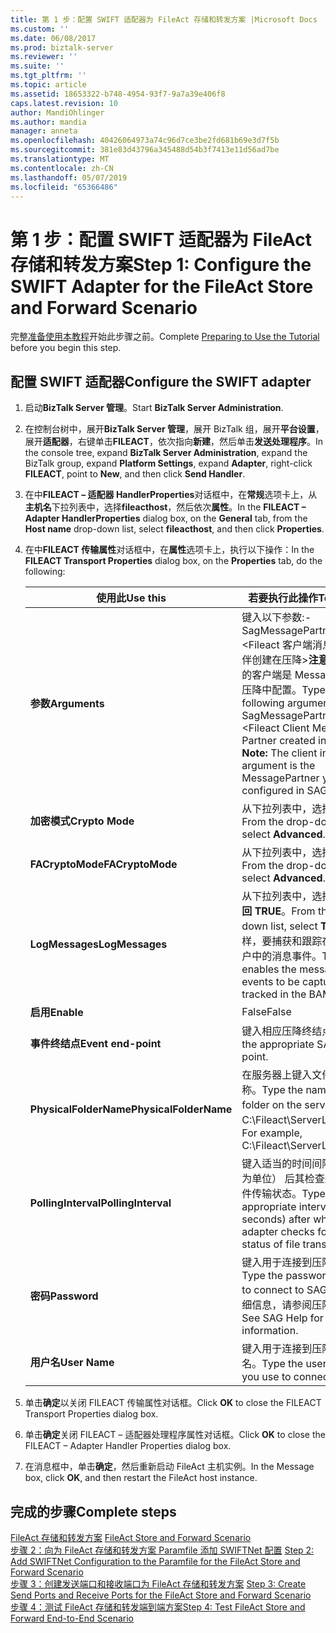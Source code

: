 ```yaml
---
title: 第 1 步：配置 SWIFT 适配器为 FileAct 存储和转发方案 |Microsoft Docs
ms.custom: ''
ms.date: 06/08/2017
ms.prod: biztalk-server
ms.reviewer: ''
ms.suite: ''
ms.tgt_pltfrm: ''
ms.topic: article
ms.assetid: 18653322-b748-4954-93f7-9a7a39e406f8
caps.latest.revision: 10
author: MandiOhlinger
ms.author: mandia
manager: anneta
ms.openlocfilehash: 40426064973a74c96d7ce3be2fd681b69e3d7f5b
ms.sourcegitcommit: 381e83d43796a345488d54b3f7413e11d56ad7be
ms.translationtype: MT
ms.contentlocale: zh-CN
ms.lasthandoff: 05/07/2019
ms.locfileid: "65366486"
---
```

# <a name="step-1-configure-the-swift-adapter-for-the-fileact-store-and-forward-scenario"></a><span data-ttu-id="2f4ab-102">第 1 步：配置 SWIFT 适配器为 FileAct 存储和转发方案</span><span class="sxs-lookup"><span data-stu-id="2f4ab-102">Step 1: Configure the SWIFT Adapter for the FileAct Store and Forward Scenario</span></span>
<span data-ttu-id="2f4ab-103">完整[准备使用本教程](../../adapters-and-accelerators/fileact-interact/preparing-to-use-the-tutorial1.md)开始此步骤之前。</span><span class="sxs-lookup"><span data-stu-id="2f4ab-103">Complete [Preparing to Use the Tutorial](../../adapters-and-accelerators/fileact-interact/preparing-to-use-the-tutorial1.md) before you begin this step.</span></span>
  
## <a name="configure-the-swift-adapter"></a><span data-ttu-id="2f4ab-104">配置 SWIFT 适配器</span><span class="sxs-lookup"><span data-stu-id="2f4ab-104">Configure the SWIFT adapter</span></span>  
  
1.  <span data-ttu-id="2f4ab-105">启动**BizTalk Server 管理**。</span><span class="sxs-lookup"><span data-stu-id="2f4ab-105">Start **BizTalk Server Administration**.</span></span>  
  
2.  <span data-ttu-id="2f4ab-106">在控制台树中，展开**BizTalk Server 管理**，展开 BizTalk 组，展开**平台设置**，展开**适配器**，右键单击**FILEACT**，依次指向**新建**，然后单击**发送处理程序**。</span><span class="sxs-lookup"><span data-stu-id="2f4ab-106">In the console tree, expand **BizTalk Server Administration**, expand the BizTalk group, expand **Platform Settings**, expand **Adapter**, right-click **FILEACT**, point to **New**, and then click **Send Handler**.</span></span>  
  
3.  <span data-ttu-id="2f4ab-107">在中**FILEACT – 适配器 HandlerProperties**对话框中，在**常规**选项卡上，从**主机名**下拉列表中，选择**fileacthost**，然后依次**属性**。</span><span class="sxs-lookup"><span data-stu-id="2f4ab-107">In the **FILEACT – Adapter HandlerProperties** dialog box, on the **General** tab, from the **Host name** drop-down list, select **fileacthost**, and then click **Properties**.</span></span>  
  
4.  <span data-ttu-id="2f4ab-108">在中**FILEACT 传输属性**对话框中，在**属性**选项卡上，执行以下操作：</span><span class="sxs-lookup"><span data-stu-id="2f4ab-108">In the **FILEACT Transport Properties** dialog box, on the **Properties** tab, do the following:</span></span>  
  
    |<span data-ttu-id="2f4ab-109">**使用此**</span><span class="sxs-lookup"><span data-stu-id="2f4ab-109">**Use this**</span></span>|<span data-ttu-id="2f4ab-110">**若要执行此操作**</span><span class="sxs-lookup"><span data-stu-id="2f4ab-110">**To do this**</span></span>|  
    |------------------|--------------------|  
    |<span data-ttu-id="2f4ab-111">**参数**</span><span class="sxs-lookup"><span data-stu-id="2f4ab-111">**Arguments**</span></span>|<span data-ttu-id="2f4ab-112">键入以下参数:-SagMessagePartner \<Fileact 客户端消息合作伙伴创建在压降\>**注意：** 参数中的客户端是 MessagePartner 压降中配置。</span><span class="sxs-lookup"><span data-stu-id="2f4ab-112">Type the following argument: -SagMessagePartner \<Fileact Client Message Partner created in SAG\> **Note:**  The client in the argument is the MessagePartner you configured in SAG.</span></span>|  
    |<span data-ttu-id="2f4ab-113">**加密模式**</span><span class="sxs-lookup"><span data-stu-id="2f4ab-113">**Crypto Mode**</span></span>|<span data-ttu-id="2f4ab-114">从下拉列表中，选择**高级**。</span><span class="sxs-lookup"><span data-stu-id="2f4ab-114">From the drop-down list, select **Advanced**.</span></span>|  
    |<span data-ttu-id="2f4ab-115">**FACryptoMode**</span><span class="sxs-lookup"><span data-stu-id="2f4ab-115">**FACryptoMode**</span></span>|<span data-ttu-id="2f4ab-116">从下拉列表中，选择**高级**。</span><span class="sxs-lookup"><span data-stu-id="2f4ab-116">From the drop-down list, select **Advanced**.</span></span>|  
    |<span data-ttu-id="2f4ab-117">**LogMessages**</span><span class="sxs-lookup"><span data-stu-id="2f4ab-117">**LogMessages**</span></span>|<span data-ttu-id="2f4ab-118">从下拉列表中，选择 **，则返回 TRUE**。</span><span class="sxs-lookup"><span data-stu-id="2f4ab-118">From the drop-down list, select **TRUE**.</span></span> <span data-ttu-id="2f4ab-119">这样，要捕获和跟踪在 BAM 门户中的消息事件。</span><span class="sxs-lookup"><span data-stu-id="2f4ab-119">This enables the message events to be captured and tracked in the BAM portal.</span></span>|  
    |<span data-ttu-id="2f4ab-120">**启用**</span><span class="sxs-lookup"><span data-stu-id="2f4ab-120">**Enable**</span></span>|<span data-ttu-id="2f4ab-121">False</span><span class="sxs-lookup"><span data-stu-id="2f4ab-121">False</span></span>|  
    |<span data-ttu-id="2f4ab-122">**事件终结点**</span><span class="sxs-lookup"><span data-stu-id="2f4ab-122">**Event end-point**</span></span>|<span data-ttu-id="2f4ab-123">键入相应压降终结点。</span><span class="sxs-lookup"><span data-stu-id="2f4ab-123">Type the appropriate SAG end-point.</span></span>|  
    |<span data-ttu-id="2f4ab-124">**PhysicalFolderName**</span><span class="sxs-lookup"><span data-stu-id="2f4ab-124">**PhysicalFolderName**</span></span>|<span data-ttu-id="2f4ab-125">在服务器上键入文件夹的名称。</span><span class="sxs-lookup"><span data-stu-id="2f4ab-125">Type the name of the folder on the server.</span></span> <span data-ttu-id="2f4ab-126">例如，C:\Fileact\ServerLocation。</span><span class="sxs-lookup"><span data-stu-id="2f4ab-126">For example, C:\Fileact\ServerLocation.</span></span>|  
    |<span data-ttu-id="2f4ab-127">**PollingInterval**</span><span class="sxs-lookup"><span data-stu-id="2f4ab-127">**PollingInterval**</span></span>|<span data-ttu-id="2f4ab-128">键入适当的时间间隔 （以秒为单位） 后其检查适配器文件传输状态。</span><span class="sxs-lookup"><span data-stu-id="2f4ab-128">Type the appropriate interval (in seconds) after which the adapter checks for the status of file transfer.</span></span>|  
    |<span data-ttu-id="2f4ab-129">**密码**</span><span class="sxs-lookup"><span data-stu-id="2f4ab-129">**Password**</span></span>|<span data-ttu-id="2f4ab-130">键入用于连接到压降的密码。</span><span class="sxs-lookup"><span data-stu-id="2f4ab-130">Type the password you use to connect to SAG.</span></span> <span data-ttu-id="2f4ab-131">有关详细信息，请参阅压降帮助。</span><span class="sxs-lookup"><span data-stu-id="2f4ab-131">See SAG Help for more information.</span></span>|  
    |<span data-ttu-id="2f4ab-132">**用户名**</span><span class="sxs-lookup"><span data-stu-id="2f4ab-132">**User Name**</span></span>|<span data-ttu-id="2f4ab-133">键入用于连接到压降的用户名。</span><span class="sxs-lookup"><span data-stu-id="2f4ab-133">Type the user name you use to connect to SAG.</span></span>|  
  
5.  <span data-ttu-id="2f4ab-134">单击**确定**以关闭 FILEACT 传输属性对话框。</span><span class="sxs-lookup"><span data-stu-id="2f4ab-134">Click **OK** to close the FILEACT Transport Properties dialog box.</span></span>  
  
6.  <span data-ttu-id="2f4ab-135">单击**确定**关闭 FILEACT – 适配器处理程序属性对话框。</span><span class="sxs-lookup"><span data-stu-id="2f4ab-135">Click **OK** to close the FILEACT – Adapter Handler Properties dialog box.</span></span>  
  
7.  <span data-ttu-id="2f4ab-136">在消息框中，单击**确定**，然后重新启动 FileAct 主机实例。</span><span class="sxs-lookup"><span data-stu-id="2f4ab-136">In the Message box, click **OK**, and then restart the FileAct host instance.</span></span>  
  
## <a name="complete-steps"></a><span data-ttu-id="2f4ab-137">完成的步骤</span><span class="sxs-lookup"><span data-stu-id="2f4ab-137">Complete steps</span></span>
 <span data-ttu-id="2f4ab-138">[FileAct 存储和转发方案](../../adapters-and-accelerators/fileact-interact/fileact-store-and-forward-scenario.md) </span><span class="sxs-lookup"><span data-stu-id="2f4ab-138">[FileAct Store and Forward Scenario](../../adapters-and-accelerators/fileact-interact/fileact-store-and-forward-scenario.md) </span></span>  
 <span data-ttu-id="2f4ab-139">[步骤 2：向为 FileAct 存储和转发方案 Paramfile 添加 SWIFTNet 配置](../../adapters-and-accelerators/fileact-interact/step-2-add-swiftnet-configuration-to-paramfile-for-fileact-store-and-forward.md) </span><span class="sxs-lookup"><span data-stu-id="2f4ab-139">[Step 2: Add SWIFTNet Configuration to the Paramfile for the FileAct Store and Forward Scenario](../../adapters-and-accelerators/fileact-interact/step-2-add-swiftnet-configuration-to-paramfile-for-fileact-store-and-forward.md) </span></span>  
 <span data-ttu-id="2f4ab-140">[步骤 3：创建发送端口和接收端口为 FileAct 存储和转发方案](../../adapters-and-accelerators/fileact-interact/step-3-create-send-ports-and-receive-ports-for-the-fileact-store-and-forward.md) </span><span class="sxs-lookup"><span data-stu-id="2f4ab-140">[Step 3: Create Send Ports and Receive Ports for the FileAct Store and Forward Scenario](../../adapters-and-accelerators/fileact-interact/step-3-create-send-ports-and-receive-ports-for-the-fileact-store-and-forward.md) </span></span>  
 [<span data-ttu-id="2f4ab-141">步骤 4：测试 FileAct 存储和转发端到端方案</span><span class="sxs-lookup"><span data-stu-id="2f4ab-141">Step 4: Test FileAct Store and Forward End-to-End Scenario</span></span>](../../adapters-and-accelerators/fileact-interact/step-4-test-fileact-store-and-forward-end-to-end-scenario.md)